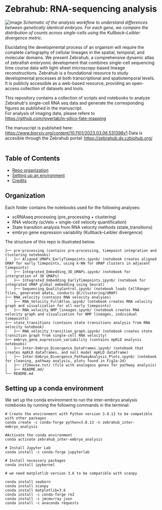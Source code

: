 # Zebrahub: RNA-sequencing analysis 


![image](https://user-images.githubusercontent.com/35573897/221049586-b0bc8f05-b035-4279-9116-62ebf9b97c53.png)
*Schematic of the analysis workflow to understand differences between genetically identical embryos. For each gene, we compare the distribution of counts across single-cells using the Kullback–Leibler divergence metric.*


<!--
<figure>
  <img src="https://user-images.githubusercontent.com/35573897/221049586-b0bc8f05-b035-4279-9116-62ebf9b97c53.png" alt="image">
  <figcaption>Schematic of the analysis workflow to understand differences between genetically identical embryos. For each gene, we compare the distribution of counts across single-cells using the Kullback–Leibler divergence metric. </figcaption>
</figure>
-->

Elucidating the developmental process of an organism will require the complete cartography of cellular lineages in the spatial, temporal, and molecular domains. We present Zebrahub, a comprehensive dynamic atlas of zebrafish embryonic development that combines single-cell sequencing time course data with light-sheet microscopy-based lineage reconstructions. Zebrahub is a foundational resource to study developmental processes at both transcriptional and spatiotemporal levels. It is publicly accessible as a web-based resource, providing an open-access collection of datasets and tools.<br>

This repository contains a collection of scripts and notebooks to analyze Zebrahub's single-cell RNA seq data and generate the corresponding figures as published in the manuscript. <br> For analysis of imaging data, please refere to https://github.com/royerlab/in-silico-fate-mapping <br>

The manuscript is  published here:  https://www.biorxiv.org/content/10.1101/2023.03.06.531398v1
Data is accesible through the Zebrahub portal: https://zebrahub.ds.czbiohub.org/
<br>
<br>

## Table of Contents
- [Repo organization](#organization)
- [Setting up an environment](#conda)
- [Credits](#credits)


## Organization

Each folder contains the notebooks used for the following analyses:
* scRNAseq processing (pre_processing + clustering)
* RNA velocity (scVelo + single-cell velocity quantification)
* State transition analysis from RNA velocity methods (state_transitions)
* embryo gene expression variability (Kullback–Leibler divergence)


The structure of this repo is illustrated below. 
```
├── pre-processing (contains pre-processing, timepoint integration and clustering notebooks)
│   ├── Aligned_UMAPs_EarlyTimepoints.ipynb/ (notebook creates aligned UMAP for early timepoints, using k-NN for UMAP clusters in adjacent timepoints)
│   ├── Integrated_Embedding_3D_UMAPs.ipynb/ (notebook for intergration of 3D UMAPs)
│   ├── Integrated_Embedding_EarlyTimepoints.ipynb/ (notebook for integrated UMAP global embedding using Seurat)
│   ├── Sequencing_QualityControl.ipynb/ (notebook loads CellRanger files, generated adata, conducts QC/clustering/UMAP)
├── RNA_velocity (contains RNA velocity analyses)
│   ├── RNA_Velocity_FullAtlas.ipynb/ (notebook creates RNA velocity graph and visualization for all early timepoints)
│   ├── RNA_velocity_NMP_lineages.ipynb/ (notebook creates RNA velocity graph and visualization for NMP lineages, individual timepoints)
├── state_transitions (contains state transitions analysis from RNA velocity notebook)
│   ├── RNA_velocity_transition_graph.ipynb/ (notebook creates state transition graph from single-cell RNA velocity)
├── embryo_gene_expression_variability (contains mpKLD analysis notebooks)
│   ├── Inter-Embryo_Divergence_DataFrames.ipynb/ (notebook that creates mpKLD dataframes, and null model mpKLD dataframe)
│   ├── Inter-Embryo_Divergence_PathwayAnalysis_Plots.ipynb/ (notebook for cleaning, pathway analysis, plots found in Fig2a-2d)
│   ├── zf2mouse.txt/ (file with analogous genes for pathway analysis)
│   ├── README.md/
└── README.md
```


## Setting up a conda environment <a name="conda"></a>


We set up the conda environment to run the inter-embryo analysis notebooks by running the following commands in the terminal:

```
# Create the environment with Python version 3.8.13 to be compatible with other packages
conda create -c conda-forge python=3.8.13 -n zebrahub_inter-embryo_analysis

#Activate the conda environment
conda activate zebrahub_inter-embryo_analysis

# Install Jupyter Lab
conda install -c conda-forge jupyterlab

# Install necessary packages
conda install ipykernel

# we need matplotlib version 3.6 to be compatible with scanpy

conda install seaborn
conda install scanpy
conda install matplotlib=3.6
conda install -c conda-forge re2
conda install -c jmcmurray json
conda install -c anaconda requests

```
